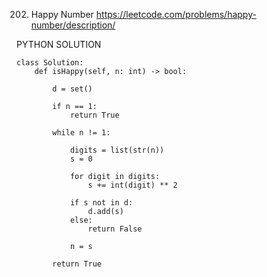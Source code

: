 202. Happy Number
https://leetcode.com/problems/happy-number/description/

PYTHON SOLUTION
```
class Solution:
    def isHappy(self, n: int) -> bool:
        
        d = set()

        if n == 1:
            return True
        
        while n != 1:

            digits = list(str(n))
            s = 0

            for digit in digits:
                s += int(digit) ** 2
            
            if s not in d:
                d.add(s)
            else:
                return False
            
            n = s
        
        return True
```
